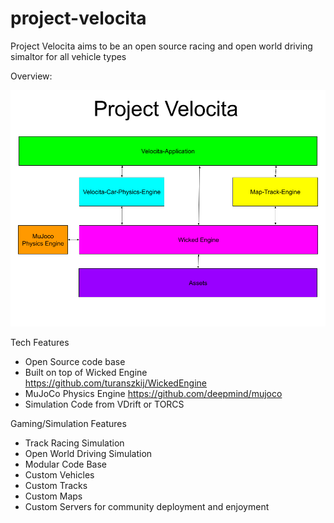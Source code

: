 # project-velocita
Project Velocita aims to be an open source racing and open world driving simaltor for all vehicle types

Overview:

![Diagram](Project_Velocita.png)

Tech Features
- Open Source code base
- Built on top of Wicked Engine https://github.com/turanszkij/WickedEngine
- MuJoCo Physics Engine https://github.com/deepmind/mujoco
- Simulation Code from VDrift or TORCS

Gaming/Simulation Features
- Track Racing Simulation
- Open World Driving Simulation
- Modular Code Base
- Custom Vehicles
- Custom Tracks
- Custom Maps
- Custom Servers for community deployment and enjoyment
